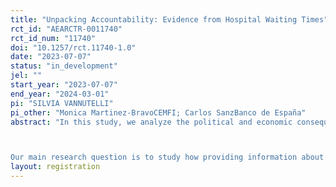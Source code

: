 ```yaml
---
title: "Unpacking Accountability: Evidence from Hospital Waiting Times"
rct_id: "AEARCTR-0011740"
rct_id_num: "11740"
doi: "10.1257/rct.11740-1.0"
date: "2023-07-07"
status: "in_development"
jel: ""
start_year: "2023-07-07"
end_year: "2024-03-01"
pi: "SILVIA VANNUTELLI"
pi_other: "Monica Martinez-BravoCEMFI; Carlos SanzBanco de España"
abstract: "In this study, we analyze the political and economic consequences of providing information about waiting times in healthcare. With this objective, we plan to implement a number of large-scale online experiments conducted on a representative sample of the Spanish population. Spain was one of the most severely affected countries by the Covid-19 pandemic, which critically impacted access to healthcare for non-urgent visits and procedures, leading to a substantial lengthening in waiting times for both specialist visits and elective surgeries.

Our main research question is to study how providing information about the waiting times for healthcare surgeries and consultations and about the difference in service provision across Spanish regions affect trust in institutions, support for extremist parties, polarization, and distributive preferences, among other political attitudes. "
layout: registration
---
```


